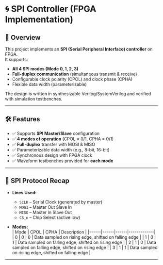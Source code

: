 # 🌀 SPI Controller (FPGA Implementation)

## 📖 Overview
This project implements an **SPI (Serial Peripheral Interface) controller** on FPGA.  
It supports:  
- **All 4 SPI modes (Mode 0, 1, 2, 3)**  
- **Full-duplex communication** (simultaneous transmit & receive)  
- Configurable clock polarity (CPOL) and clock phase (CPHA)  
- Flexible data width (parameterizable)  

The design is written in synthesizable Verilog/SystemVerilog and verified with simulation testbenches.

---

## 🛠 Features
- ✅ Supports **SPI Master/Slave** configuration  
- ✅ **4 modes of operation** (CPOL = 0/1, CPHA = 0/1)  
- ✅ **Full-duplex** transfer with MOSI & MISO  
- ✅ Parameterizable data width (e.g., 8-bit, 16-bit)  
- ✅ Synchronous design with FPGA clock  
- ✅ Waveform testbenches provided for **each mode**  

---

## 📡 SPI Protocol Recap
- **Lines Used:**  
  - `SCLK` – Serial Clock (generated by master)  
  - `MOSI` – Master Out Slave In  
  - `MISO` – Master In Slave Out  
  - `CS_n` – Chip Select (active low)  

- **Modes:**  
  | Mode | CPOL | CPHA | Description |
  |------|------|------|-------------|
  | 0    | 0    | 0    | Data sampled on rising edge, shifted on falling edge |
  | 1    | 0    | 1    | Data sampled on falling edge, shifted on rising edge |
  | 2    | 1    | 0    | Data sampled on falling edge, shifted on rising edge |
  | 3    | 1    | 1    | Data sampled on rising edge, shifted on falling edge |

---
